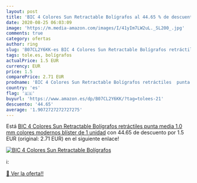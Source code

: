```yaml
---
layout: post
title: 'BIC 4 Colores Sun Retractable Bolígrafos al 44.65 % de descuento'
date: 2020-08-25 06:03:09
image: 'https://m.media-amazon.com/images/I/41yIm7LW2uL._SL200_.jpg'
comments: true
category: ofertas
author: ring
slug: 'B07CL2Y6KK-es BIC 4 Colores Sun Retractable Bolígrafos retráctiles punta...'
tags: tole.es, bolígrafos
actualPrice: 1.5 EUR
currency: EUR
price: 1.5
comparePrice: 2.71 EUR
prodname: 'BIC 4 Colores Sun Retractable Bolígrafos retráctiles  punta media  1.0 mm   colores modernos  blíster de 1 unidad'
country: 'es'
flag: '🇪🇸'
buyurl: 'https://www.amazon.es/dp/B07CL2Y6KK/?tag=tolees-21'
descuento: '44.65'
average: '1.9072727272727275'
---
```


Está [BIC 4 Colores Sun Retractable Bolígrafos retráctiles  punta media  1.0 mm   colores modernos  blíster de 1 unidad](https://www.amazon.es/dp/B07CL2Y6KK/?tag=tolees-21) con 44.65 de descuento por 1.5 EUR (original: 2.71 EUR) en el siguiente enlace!

[![BIC 4 Colores Sun Retractable Bolígrafos](https://m.media-amazon.com/images/I/41yIm7LW2uL._SL200_.jpg)](https://www.amazon.es/dp/B07CL2Y6KK/?tag=tolees-21)

ℹ️:


[🛒 Ver la oferta!!](https://www.amazon.es/dp/B07CL2Y6KK/?tag=tolees-21)
